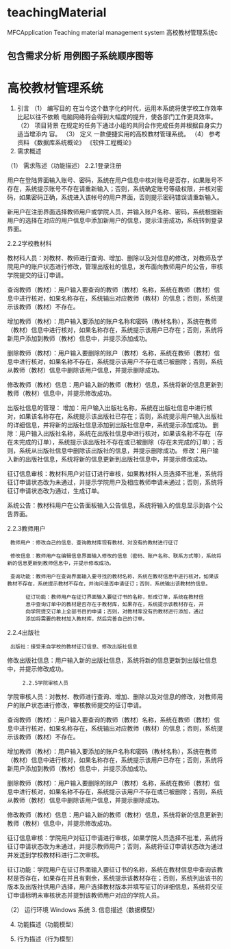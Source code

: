 # teachingMaterial
MFCApplication Teaching material management system 高校教材管理系统c
## 包含需求分析 用例图子系统顺序图等
# 高校教材管理系统
1.	引言
（1）	编写目的
               在当今这个数字化的时代，运用本系统将使学校工作效率比起以往不依赖
           电脑网络将会得到大幅度的提升，使各部门工作更具效率。
（2）	项目背景
               在规定的任务下通过小组的共同合作完成任务并根据自身实力适当增添内
           容。
（3）	定义
           一款便捷实用的高校教材管理系统。
（4）	参考资料
           《数据库系统概论》 《软件工程概论》
2.	需求概述
            
（1）	需求陈述（功能描述）
2.2.1登录注册

用户在登陆界面输入账号、密码，系统在用户信息中核对账号是否存，如果账号不存在，系统提示账号不存在请重新输入；否则，系统确定账号等级权限，并核对密码，如果密码正确，系统进入该帐号的用户界面，否则提示密码错误请重新输入。

新用户在注册界面选择教师用户或学院人员，并输入账户名称、密码，系统根据新用户的选择在对应的用户信息中添加新用户的信息，提示注册成功，系统转到登录界面。

2.2.2学校教材科

教材科人员：对教材、教师进行查询、增加、删除以及对信息的修改，对教师及学院用户的账户状态进行修改，管理出版社的信息，发布面向教师用户的公告，审核学院提交的征订申请。

查询教师（教材）：用户输入要查询的教师（教材）名称，系统在教师（教材）信息中进行核对，如果名称存在，系统输出对应教师（教材）的信息；否则，系统提示该教师（教材）不存在。

增加教师（教材）：用户输入要添加的账户名称和密码（教材名称），系统在教师（教材）信息中进行核对，如果名称存在，系统提示该用户已存在；否则，系统将新用户添加到教师（教材）信息中，并提示添加成功。

删除教师（教材）：用户输入要删除的账户（教材）名称，系统在教师（教材）信息中进行核对，如果名称不存在，系统提示该用户不存在或已被删除；否则，系统从教师（教材）信息中删除该用户信息，并提示删除成功。

修改教师（教材）信息：用户输入新的教师（教材）信息，系统将新的信息更新到教师（教材）信息中，并提示修改成功。

出版社信息的管理：
增加：用户输入出版社名称，系统在出版社信息中进行核对，如果该名称存在，系统提示该出版社已存在；否则，系统提示用户输入出版社的详细信息，并将新的出版社信息添加到出版社信息中，系统提示添加成功。
删除：用户输入出版社名称，系统在出版社信息中进行核对，如果该名称不存在（存在未完成的订单），系统提示该出版社不存在或已被删除（存在未完成的订单）；否则，系统从出版社信息中删除该出版社的信息，并提示删除成功。
修改：用户输入新的出版社信息，系统将新的信息更新到出版社信息中，并提示修改成功。

征订信息审核：教材科用户对征订进行审核，如果教材科人员选择不批准，系统将征订申请状态改为未通过，并提示学院用户及相应教师申请未通过；否则，系统将征订申请状态改为通过，生成订单。

系统公告：教材科用户在公告面板输入公告信息，系统将输入的信息显示到各个公告界面。

2.2.3教师用户

     教师用户：修改自己的信息、查询教材库现有教材、对没有的教材进行征订

     修改信息：教师用户在编辑信息界面输入修改的信息（密码、账户名称、联系方式等），系统将新的信息更新到教师信息中，并提示修改成功。

     查询功能：教师用户在查询界面输入要寻找的教材名称，系统在教材信息中进行核对，如果该教材不存在，系统提示教材不存在，并询问是否申请征订；否则，系统输出该教材的信息。

          征订功能：教师用户在征订界面输入要征订书的名称，形成订单，系统在教材信
          息中查询订单中的教材是否存在于教材库，如果存在，系统提示该教材存在，并
          向学院提交订单上全部书目的申请；否则，对教材库没有的教材进行添加，通过
          添加将需要的教材加入教材库，然后完善自己的订单。

2.2.4出版社

     出版社：接受来自学校的教材征订信息、修改出版社信息

修改出版社信息：用户输入新的出版社信息，系统将新的信息更新到出版社信息中，并提示修改成功。

         2.2.5学院审核人员

学院审核人员：对教材、教师进行查询、增加、删除以及对信息的修改，对教师用户的账户状态进行修改，审核教师提交的征订申请。

查询教师（教材）：用户输入要查询的教师（教材）名称，系统在教师（教材）信息中进行核对，如果名称存在，系统输出对应教师（教材）的信息；否则，系统提示该教师（教材）不存在。

增加教师（教材）：用户输入要添加的账户名称和密码（教材名称），系统在教师（教材）信息中进行核对，如果名称存在，系统提示该用户已存在；否则，系统将新用户添加到教师（教材）信息中，并提示添加成功。

删除教师（教材）：用户输入要删除的账户（教材）名称，系统在教师（教材）信息中进行核对，如果名称不存在，系统提示该用户不存在或已被删除；否则，系统从教师（教材）信息中删除该用户信息，并提示删除成功。

修改教师（教材）信息：用户输入新的教师（教材）信息，系统将新的信息更新到教师（教材）信息中，并提示修改成功。

征订信息审核：学院用户对征订申请进行审核，如果学院人员选择不批准，系统将征订申请状态改为未通过，并提示教师用户；否则，系统将征订申请状态改为通过并发送到学校教材科进行二次审核。

征订功能：学院用户在征订界面输入要征订书的名称，系统在教材信息中查询该教材是否存在，如果存在并且有剩余，系统提示该教材存在；否则，系统列出该书的版本及出版社供用户选择，用户选择教材版本并填写征订的详细信息，系统将交征订申请标明未审核状态并提到该教师用户对应的学院人员。


（2）	运行环境
       Windows 系统
3.	信息描述（数据模型）
 


4.	功能描述（功能模型）
 


5.	行为描述（行为模型）


 

